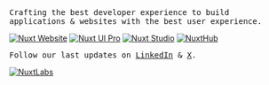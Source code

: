 <p>
  <samp>
    Crafting the best developer experience to build applications & websites with the best user experience.
  </samp>
</p>

<a href="https://nuxt.com"><img src="https://img.shields.io/badge/Nuxt-18181B?&logo=nuxt.js" alt="Nuxt Website" /></a>
<a href="https://ui.nuxt.com/pro"><img src="https://img.shields.io/badge/Nuxt%20UI%20Pro-18181B?&logo=nuxt.js" alt="Nuxt UI Pro" /></a>
<a href="https://nuxt.studio"><img src="https://img.shields.io/badge/Nuxt%20Studio-18181B?&logo=nuxt.js" alt="Nuxt Studio" /></a>
<a href="https://hub.nuxt.com"><img src="https://img.shields.io/badge/NuxtHub-18181B?&logo=nuxt.js" alt="NuxtHub" /></a>

<p>
  <samp>
    Follow our last updates on <a href="https://www.linkedin.com/company/nuxtlabs">LinkedIn</a> & <a href="https://x.com/nuxtlabs">X</a>.
  </samp>
</p>

<a href="https://nuxtlabs.com"><img src="https://img.shields.io/badge/NuxtLabs-18181B?&logo=nuxt.js&logoColor=FFFFFF" alt="NuxtLabs" /></a>
